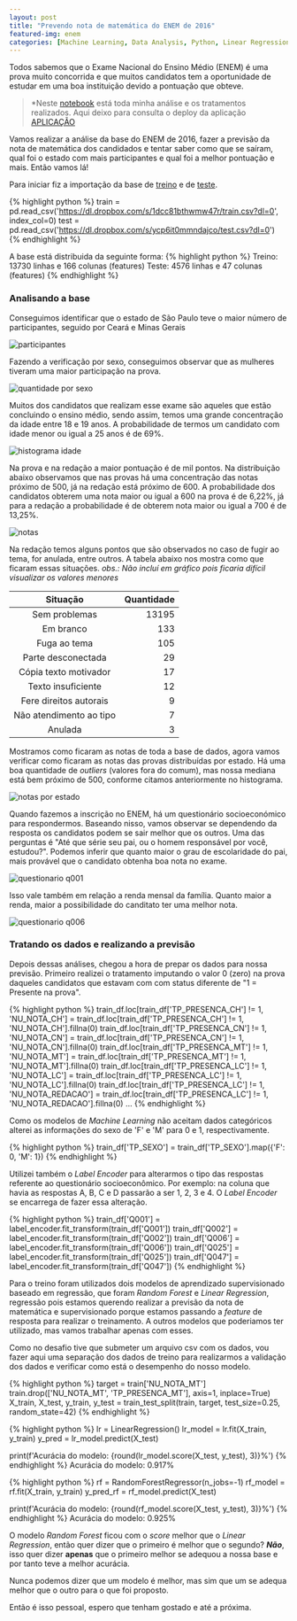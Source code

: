 ```yaml
---
layout: post
title: "Prevendo nota de matemática do ENEM de 2016"
featured-img: enem
categories: [Machine Learning, Data Analysis, Python, Linear Regression, Random Forest]
---
```

Todos sabemos que o Exame Nacional do Ensino Médio (ENEM) é uma prova muito concorrida e que muitos candidatos tem a oportunidade de estudar em uma boa instituição devido a pontuação que obteve. 

> *Neste [notebook](https://colab.research.google.com/drive/1dpzT8dDaiNHfxP2AXAMP-xk4OUCl5f2x) está toda minha análise e os tratamentos realizados. Aqui deixo para consulta o deploy da aplicação [APLICAÇÃO](https://johndelara1.github.io/portfolioweb/)

Vamos realizar a análise da base do ENEM de 2016, fazer a previsão da nota de matemática dos candidados e tentar saber como que se saíram, qual foi o estado com mais participantes e qual foi a melhor pontuação e mais. Então vamos lá!

Para iniciar fiz a importação da base de [treino](https://dl.dropbox.com/s/1dcc81bthwmw47r/train.csv?dl=0) e de [teste](https://dl.dropbox.com/s/ycp6it0mmndajco/test.csv?dl=0).

{% highlight python %}
train = pd.read_csv('https://dl.dropbox.com/s/1dcc81bthwmw47r/train.csv?dl=0', index_col=0)
test = pd.read_csv('https://dl.dropbox.com/s/ycp6it0mmndajco/test.csv?dl=0')
{% endhighlight %}

A base está distribuida da seguinte forma:
{% highlight python %}
Treino: 13730 linhas e 166 colunas (features)
Teste: 4576 linhas e 47 colunas (features)
{% endhighlight %}

### Analisando a base

Conseguimos identificar que o estado de São Paulo teve o maior número de participantes, seguido por Ceará e Minas Gerais

![participantes](https://dl.dropbox.com/s/jen9ofeirmfu99u/candidatos_por_estado.png?dl=0)

Fazendo a verificação por sexo, conseguimos observar que as mulheres tiveram uma maior participação na prova.

![quantidade por sexo](https://dl.dropbox.com/s/4x14inbnm7tcj15/candidatos_por_sexo.png?dl=0)

Muitos dos candidatos que realizam esse exame são aqueles que estão concluindo o ensino médio, sendo assim, temos uma grande concentração da idade entre 18 e 19 anos. A probabilidade de termos um candidato com idade menor ou igual a 25 anos é de 69%.

![histograma idade](https://dl.dropbox.com/s/dtq3iw09kofbx8s/distribuicao_idade.png?dl=0)

Na prova e na redação a maior pontuação é de mil pontos. Na distribuição abaixo observamos que nas provas há uma concentração das notas próximo de 500, já na redação está próximo de 600. A probabilidade dos candidatos obterem uma nota maior ou igual a 600 na prova é de 6,22%, já para a redação a probabilidade é de obterem nota maior ou igual a 700 é de 13,25%.

![notas](https://dl.dropbox.com/s/noozfwbrsdi4qdr/notas.png?dl=0)

Na redação temos alguns pontos que são observados no caso de fugir ao tema, for anulada, entre outros. A tabela abaixo nos mostra como que ficaram essas situações. *obs.: Não incluí em gráfico pois ficaria difícil visualizar os valores menores*

|Situação|Quantidade|
|:---:|---:|
|Sem problemas|13195|
|Em branco|133|
|Fuga ao tema|105|
|Parte desconectada|29|
|Cópia texto motivador|17|
|Texto insuficiente|12|
|Fere direitos autorais|9|
|Não atendimento ao tipo|7|
|Anulada|3|

Mostramos como ficaram as notas de toda a base de dados, agora vamos verificar como ficaram as notas das provas distribuídas por estado. Há uma boa quantidade de *outliers* (valores fora do comum), mas nossa mediana está bem próximo de 500, conforme citamos anteriormente no histograma.

![notas por estado](https://dl.dropbox.com/s/6a28cypia8aa6kb/notas_estados.png?dl=0)

Quando fazemos a inscrição no ENEM, há um questionário socioeconómico para respondermos. Baseando nisso, vamos observar se dependendo da resposta os candidatos podem se sair melhor que os outros. Uma das perguntas é "Até que série seu pai, ou o homem responsável por você, estudou?". Podemos inferir que quanto maior o grau de escolaridade do pai, mais provável que o candidato obtenha boa nota no exame.

![questionario q001](https://dl.dropbox.com/s/jryg9p3q95kurar/Q001.png?dl=0)

Isso vale também em relação a renda mensal da família. Quanto maior a renda, maior a possibilidade do canditato ter uma melhor nota.

![questionario q006](https://dl.dropbox.com/s/s374ucg9lpc3j2t/Q006.png?dl=0)

### Tratando os dados e realizando a previsão

Depois dessas análises, chegou a hora de prepar os dados para nossa previsão. 
Primeiro realizei o tratamento imputando o valor 0 (zero) na prova daqueles candidatos que estavam com com status diferente de "1 = Presente na prova".

{% highlight python %}
train_df.loc[train_df['TP_PRESENCA_CH'] != 1, 'NU_NOTA_CH'] = train_df.loc[train_df['TP_PRESENCA_CH'] != 1, 'NU_NOTA_CH'].fillna(0)
train_df.loc[train_df['TP_PRESENCA_CN'] != 1, 'NU_NOTA_CN'] = train_df.loc[train_df['TP_PRESENCA_CN'] != 1, 'NU_NOTA_CN'].fillna(0)
train_df.loc[train_df['TP_PRESENCA_MT'] != 1, 'NU_NOTA_MT'] = train_df.loc[train_df['TP_PRESENCA_MT'] != 1, 'NU_NOTA_MT'].fillna(0)
train_df.loc[train_df['TP_PRESENCA_LC'] != 1, 'NU_NOTA_LC'] = train_df.loc[train_df['TP_PRESENCA_LC'] != 1, 'NU_NOTA_LC'].fillna(0)
train_df.loc[train_df['TP_PRESENCA_LC'] != 1, 'NU_NOTA_REDACAO'] = train_df.loc[train_df['TP_PRESENCA_LC'] != 1, 'NU_NOTA_REDACAO'].fillna(0)
...
{% endhighlight %}

Como os modelos de *Machine Learning* não aceitam dados categóricos alterei as informações do sexo de 'F' e 'M' para 0 e 1, respectivamente.

{% highlight python %}
train_df['TP_SEXO'] = train_df['TP_SEXO'].map({'F': 0, 'M': 1})
{% endhighlight %}

Utilizei também o *Label Encoder* para alterarmos o tipo das respostas referente ao questionário socioeconômico. Por exemplo: na coluna que havia as respostas A, B, C e D passarão a ser 1, 2, 3 e 4. O *Label Encoder* se encarrega de fazer essa alteração.

{% highlight python %}
train_df['Q001'] = label_encoder.fit_transform(train_df['Q001'])
train_df['Q002'] = label_encoder.fit_transform(train_df['Q002'])
train_df['Q006'] = label_encoder.fit_transform(train_df['Q006'])
train_df['Q025'] = label_encoder.fit_transform(train_df['Q025'])
train_df['Q047'] = label_encoder.fit_transform(train_df['Q047'])
{% endhighlight %}

Para o treino foram utilizados dois modelos de aprendizado supervisionado baseado em regressão, que foram *Random Forest* e *Linear Regression*, regressão pois estamos querendo realizar a previsão da nota de matemática e supervisionado porque estamos passando a *feature* de resposta para realizar o treinamento. A outros modelos que poderiamos ter utilizado, mas vamos trabalhar apenas com esses.

Como no desafio tive que submeter um arquivo csv com os dados, vou fazer aqui uma separação dos dados de treino para realizarmos a validação dos dados e verificar como está o desempenho do nosso modelo.

{% highlight python %}
target = train['NU_NOTA_MT']
train.drop(['NU_NOTA_MT', 'TP_PRESENCA_MT'], axis=1, inplace=True)
X_train, X_test, y_train, y_test = train_test_split(train, target, test_size=0.25, random_state=42)
{% endhighlight %}

{% highlight python %}
lr = LinearRegression()
lr_model = lr.fit(X_train, y_train)
y_pred = lr_model.predict(X_test)

print(f'Acurácia do modelo: {round(lr_model.score(X_test, y_test), 3)}%')
{% endhighlight %}
Acurácia do modelo: 0.917%

{% highlight python %}
rf = RandomForestRegressor(n_jobs=-1)
rf_model = rf.fit(X_train, y_train)
y_pred_rf = rf_model.predict(X_test)

print(f'Acurácia do modelo: {round(rf_model.score(X_test, y_test), 3)}%')
{% endhighlight %}
Acurácia do modelo: 0.925%

O modelo *Random Forest* ficou com o *score* melhor que o *Linear Regression*, então quer dizer que o primeiro é melhor que o segundo? ***Não***, isso quer dizer **apenas** que o primeiro melhor se adequou a nossa base e por tanto teve a melhor acurácia. 

Nunca podemos dizer que um modelo é melhor, mas sim que um se adequa melhor que o outro para o que foi proposto.

Então é isso pessoal, espero que tenham gostado e até a próxima.
